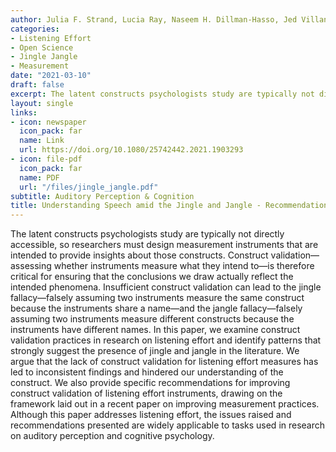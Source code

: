 ```yaml
---
author: Julia F. Strand, Lucia Ray, Naseem H. Dillman-Hasso, Jed Villanueva, Violet A. Brown
categories:
- Listening Effort
- Open Science
- Jingle Jangle
- Measurement
date: "2021-03-10"
draft: false
excerpt: The latent constructs psychologists study are typically not directly accessible, so researchers must design measurement instruments that are intended to provide insights about those constructs. Construct validation—assessing whether instruments measure what they intend to—is therefore critical for ensuring that the conclusions we draw actually reflect the intended phenomena...
layout: single
links:
- icon: newspaper
  icon_pack: far
  name: Link
  url: https://doi.org/10.1080/25742442.2021.1903293
- icon: file-pdf
  icon_pack: far
  name: PDF
  url: "/files/jingle_jangle.pdf"
subtitle: Auditory Perception & Cognition
title: Understanding Speech amid the Jingle and Jangle - Recommendations for Improving Measurement Practices in Listening Effort Research
---
```

The latent constructs psychologists study are typically not directly accessible, so researchers must design measurement instruments that are intended to provide insights about those constructs. Construct validation—assessing whether instruments measure what they intend to—is therefore critical for ensuring that the conclusions we draw actually reflect the intended phenomena. Insufficient construct validation can lead to the jingle fallacy—falsely assuming two instruments measure the same construct because the instruments share a name—and the jangle fallacy—falsely assuming two instruments measure different constructs because the instruments have different names. In this paper, we examine construct validation practices in research on listening effort and identify patterns that strongly suggest the presence of jingle and jangle in the literature. We argue that the lack of construct validation for listening effort measures has led to inconsistent findings and hindered our understanding of the construct. We also provide specific recommendations for improving construct validation of listening effort instruments, drawing on the framework laid out in a recent paper on improving measurement practices. Although this paper addresses listening effort, the issues raised and recommendations presented are widely applicable to tasks used in research on auditory perception and cognitive psychology.